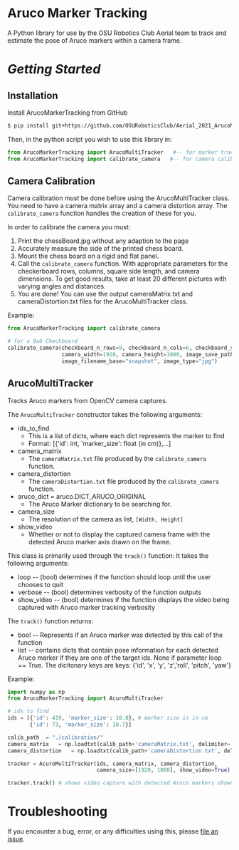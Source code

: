 # **Aruco Marker Tracking**
A Python library for use by the OSU Robotics Club Aerial team to track and estimate the pose of Aruco markers within a camera frame.


# *Getting Started*

## Installation

Install ArucoMarkerTracking from GitHub
```bash
$ pip install git+https://github.com/OSURoboticsClub/Aerial_2021_ArucoMarkerTracking
```

Then, in the python script you wish to use this library in:
```python
from ArucoMarkerTracking import ArucoMultiTracker   #-- for marker tracking functionality
from ArucoMarkerTracking import calibrate_camera   #-- for camera calibration
```
## Camera Calibration
Camera calibration *must* be done before using the ArucoMultiTracker class. You need to have a camera matrix array and a camera distortion array. The `calibrate_camera` function handles the creation of these for you. 

In order to calibrate the camera you must:

1. Print the chessBoard.jpg without any adaption to the page
2. Accurately measure the side of the printed chess board.
3. Mount the chess board on a rigid and flat panel.
4. Call the `calibrate_camera` function. With appropriate parameters for the checkerboard rows, columns, square side length, and camera dimensions. To get good results, take at least 20 different pictures with varying angles and distances.
5. You are done! You can use the output cameraMatrix.txt and cameraDistortion.txt files for the ArucoMultiTracker class.

Example:
```python
from ArucoMarkerTracking import calibrate_camera

# for a 9x6 Checkboard 
calibrate_camera(checkboard_n_rows=9, checkboard_n_cols=6, checkboard_sqr_dim=3.0, 
                 camera_width=1920, camera_height=1080, image_save_path="./calibration/", 
                 image_filename_base="snapshot", image_type="jpg")
```

## ArucoMultiTracker
Tracks Aruco markers from OpenCV camera captures. 

The `ArucoMultiTracker` constructor takes the following arguments:
* ids_to_find
    * This is a list of dicts, where each dict represents the marker to find
    * Format: [{'id': int, 'marker_size': float (in cm)},...]
* camera_matrix
    * The `cameraMatrix.txt` file produced by the `calibrate_camera` function.
* camera_distortion
    * The `cameraDistortion.txt` file produced by the `calibrate_camera` function.
* aruco_dict = aruco.DICT_ARUCO_ORIGINAL
    * The Aruco Marker dictionary to be searching for.
* camera_size
    * The resolution of the camera as list, `[Width, Height]` 
* show_video
    * Whether or not to display the captured camera frame with the detected Aruco marker axis drawn on the frame.

This class is primarily used through the `track()` function:
It takes the following arguments:
* loop -- (bool) determines if the function should loop until the user chooses to quit
* verbose -- (bool) determines verbosity of the function outputs
* show_video -- (bool) determines if the function displays the video being captured with Aruco marker tracking verbosity

The `track()` function returns:
* bool -- Represents if an Aruco marker was detected by this call of the function
* list -- contains dicts that contain pose information for each detected Aruco marker if they are one of the target ids. None if parameter loop == True. The dicitonary keys are keys: {'id', 'x', 'y', 'z','roll', 'pitch', 'yaw'}

Example:
```python
import numpy as np
from ArucoMarkerTracking import AcuroMultiTracker

# ids to find
ids = [{'id': 419, 'marker_size': 10.0}, # marker size is in cm
       {'id': 73, 'marker_size': 18.7}]

calib_path  = "./calibration/"
camera_matrix   = np.loadtxt(calib_path+'cameraMatrix.txt', delimiter=',')
camera_distortion   = np.loadtxt(calib_path+'cameraDistortion.txt', delimiter=',')                                      

tracker = AcuroMultiTracker(ids, camera_matrix, camera_distortion, 
                            camera_size=[1920, 1080], show_video=True)

tracker.track() # shows video capture with detected Aruco markers shown
```


# Troubleshooting

If you encounter a bug, error, or any difficulties using this, please [file an issue](https://github.com/OSURoboticsClub/Aerial_2021_ArucoMarkerTracking/issues).
